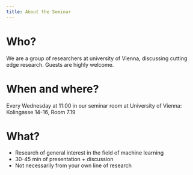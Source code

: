```yaml
---
title: About the Seminar
---
```


<div class="my-6">
<h1 class="text-2xl mt-3 font-bold text-gray-800">Who?</h1>
We are a group of researchers at university of Vienna, discussing cutting edge research. Guests are highly welcome.
</div>

<div class="my-6">
<h1 class="text-2xl mt-3 font-bold text-gray-800">When and where?</h1>
Every Wednesday at 11:00 in our seminar room at University of Vienna: Kolingasse 14-16, Room 7.19
</div>

<div class="my-6">
<h1 class="text-2xl mt-3 font-bold text-gray-800">What?</h1>
<ul>
<li>Research of general interest in the field of machine learning</li>
<li>30-45 min of presentation + discussion</li>
<li>Not necessarily from your own line of research</li>
</ul>
</div>
